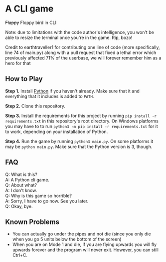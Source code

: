 # A CLI game
~~Flappy~~ Floppy bird in CLI  

Note: due to limitations with the code author's intelligence, you won't be able to resize the terminal once you're in the game. Rip, bozo!  

Credit to earthtraveller1 for contributing one line of code (more specifically, line 74 of main.py) along with a pull request that fixed a lethal error which previously affected 71% of the userbase, we will forever remember him as a hero for that

## How to Play

**Step 1.** Install [Python](https://python.org) if you haven't already. Make sure that it and everything that it includes is added to `PATH`.

**Step 2.** Clone this repository. 

**Step 3.** Install the requirements for this project by running `pip install -r requirements.txt` in this repository's root directory. On Windows platforms you may have to to run `python3 -m pip install -r requirements.txt` for it to work, depending on your installation of Python.

**Step 4.** Run the game by running `python3 main.py`. On some platforms it may be `python main.py`. Make sure that the Python version is 3, though.

## FAQ  

Q: What is this?  
A: A Python cli game.  
Q: About what?  
A: I don't know.  
Q: Why is this game so horrible?  
A: Sorry, I have to go now. See you later.  
Q: Okay, bye.  

## Known Problems
- You can actually go under the pipes and not die (since you only die when you go 5 units below the bottom of the screen)  
- When you are on Mode 1 and die, if you are flying upwards you will fly upwards forever and the program will never exit. However, you can still Ctrl+C.  

